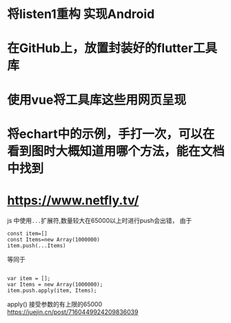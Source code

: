 # 将listen1重构 实现Android

# 在GitHub上，放置封装好的flutter工具库

# 使用vue将工具库这些用网页呈现

# 将echart中的示例，手打一次，可以在看到图时大概知道用哪个方法，能在文档中找到



# https://www.netfly.tv/

js 中使用`...`扩展符,数量较大在65000以上时进行push会出错，
由于
```
const item=[]
const Items=new Array(1000000)
item.push(...Items)
```
等同于

```

var item = [];
var Items = new Array(1000000);
item.push.apply(item, Items);
```
apply() 接受参数的有上限的65000
https://juejin.cn/post/7160449924209836039